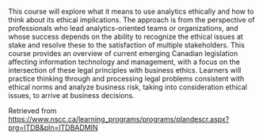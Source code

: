 This course will explore what it means to use analytics ethically and how to think about its ethical implications. The approach is from the perspective of professionals who lead analytics-oriented teams or organizations, and whose success depends on the ability to recognize the ethical issues at stake and resolve these to the satisfaction of multiple stakeholders. This course provides an overview of current emerging Canadian legislation affecting information technology and management, with a focus on the intersection of these legal principles with business ethics. Learners will practice thinking through and processing legal problems consistent with ethical norms and analyze business risk, taking into consideration ethical issues, to arrive at business decisions.


Retrieved from https://www.nscc.ca/learning_programs/programs/plandescr.aspx?prg=ITDB&pln=ITDBADMIN
